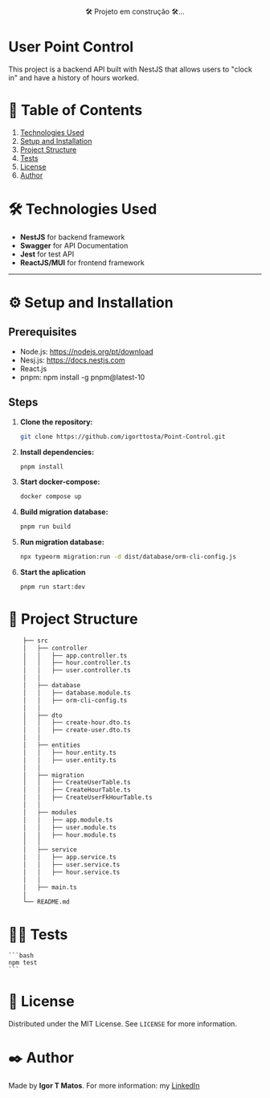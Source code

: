 <div class="status-bar" style="text-align: center;"> 🛠 Projeto em construção 🛠... </div>

# User Point Control

This project is a backend API built with NestJS that allows users to "clock in" and have a history of hours worked.

# 📑 Table of Contents

1.  [Technologies Used](#technologies-used)
2.  [Setup and Installation](#setup-and-installation)
3.  [Project Structure](#project-structure)
4.  [Tests](#tests)
5.  [License](#license)
6.  [Author](#author)


<h1 id="technologies-used">🛠 Technologies Used </h1>

- **NestJS** for backend framework
- **Swagger** for API Documentation
- **Jest** for test API
- **ReactJS/MUI** for frontend framework

---
<h1 id="setup-and-installation">⚙️ Setup and Installation </h1>

## Prerequisites

- Node.js: https://nodejs.org/pt/download
- Nesj.js: https://docs.nestjs.com
- React.js
- pnpm: npm install -g pnpm@latest-10

## Steps

1. **Clone the repository:**
    ```bash
    git clone https://github.com/igorttosta/Point-Control.git
    ```
2. **Install dependencies:**
    ```bash
    pnpm install
    ```
3. **Start docker-compose:**
    ```bash
    docker compose up
    ```
4. **Build migration database:**
    ```bash
    pnpm run build
    ```
5. **Run migration database:**
    ```bash
    npx typeorm migration:run -d dist/database/orm-cli-config.js
    ```
6. **Start the aplication**
    ```bash
    pnpm run start:dev
    ```

<h1 id="project-structure">📂 Project Structure </h1>

```bash
    ├── src
    │   ├── controller
    │   │   ├── app.controller.ts
    │   │   ├── hour.controller.ts
    │   │   ├── user.controller.ts
    │   │
    │   ├── database
    │   │   ├── database.module.ts
    │   │   ├── orm-cli-config.ts
    │   │
    │   ├── dto
    │   │   ├── create-hour.dto.ts
    │   │   ├── create-user.dto.ts
    │   │
    │   ├── entities
    │   │   ├── hour.entity.ts
    │   │   ├── user.entity.ts
    │   │
    │   ├── migration
    │   │   ├── CreateUserTable.ts
    │   │   ├── CreateHourTable.ts
    │   │   ├── CreateUserFkHourTable.ts
    │   │
    │   ├── modules
    │   │   ├── app.module.ts
    │   │   ├── user.module.ts
    │   │   ├── hour.module.ts
    │   │
    │   ├── service
    │   │   ├── app.service.ts
    │   │   ├── user.service.ts
    │   │   ├── hour.service.ts
    │   │
    │   ├── main.ts
    │
    └── README.md
 ```

<h1 id="technologies-used">🧑‍💻 Tests </h1>

    ```bash
    npm test
    ```

<h1 id="license">📜 License </h1>

Distributed under the MIT License. See `LICENSE` for more information.

<h1 id="author">✒️ Author </h1>

Made by **Igor T Matos**. For more information: my [LinkedIn](https://www.linkedin.com/in/matos-igor-tosta/)